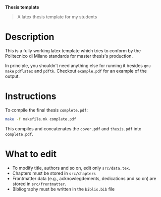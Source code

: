 **Thesis template**

> A latex thesis template for my students

# Description

This is a fully working latex template which tries to conform by the Politecnico
di Milano standards for master thesis's production.

In principle, you shouldn't need anything else for running it besides `gnu make`
`pdflatex` and `pdftk`. Checkout `example.pdf` for an example of the output.

# Instructions

To compile the final thesis `complete.pdf`:

```sh
make -f makefile.mk complete.pdf
```

This compiles and concatenates the `cover.pdf` and `thesis.pdf` into
`complete.pdf`.

# What to edit

- To modify title, authors and so on, edit only `src/data.tex`.
- Chapters must be stored in `src/chapters`
- Frontmatter data (e.g., acknowlegdements, dedications and so on) are stored in
  `src/frontmatter`.
- Bibliography must be written in the `biblio.bib` file
